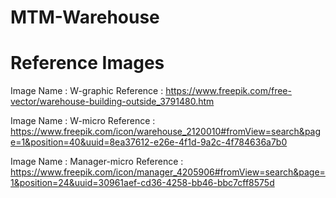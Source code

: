 # MTM-Warehouse

# Reference Images
Image Name 		: W-graphic
Reference 		: https://www.freepik.com/free-vector/warehouse-building-outside_3791480.htm

Image Name 		: W-micro
Reference 		: https://www.freepik.com/icon/warehouse_2120010#fromView=search&page=1&position=40&uuid=8ea37612-e26e-4f1d-9a2c-4f784636a7b0

Image Name 		: Manager-micro
Reference 		: https://www.freepik.com/icon/manager_4205906#fromView=search&page=1&position=24&uuid=30961aef-cd36-4258-bb46-bbc7cff8575d